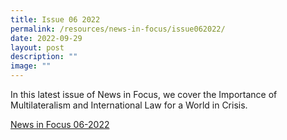 ```yaml
---
title: Issue 06 2022
permalink: /resources/news-in-focus/issue062022/
date: 2022-09-29
layout: post
description: ""
image: ""
---
```

In this latest issue of News in Focus, we cover the Importance of Multilateralism and International Law for a World in Crisis. 

[News in Focus 06-2022](/files/news-in-focus/2022/News%20in%20Focus%2006-2022.pdf)
